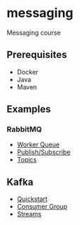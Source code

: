 # messaging
Messaging course

## Prerequisites
* Docker
* Java
* Maven

## Examples

### RabbitMQ
* [Worker Queue](rabbitmq/worker-queue)
* [Publish/Subscribe](rabbitmq/pub-sub)
* [Topics](rabbitmq/topics)

## Kafka
* [Quickstart](kafka/quickstart)
* [Consumer Group](kafka/consumer-group)
* [Streams](kafka/word-count)